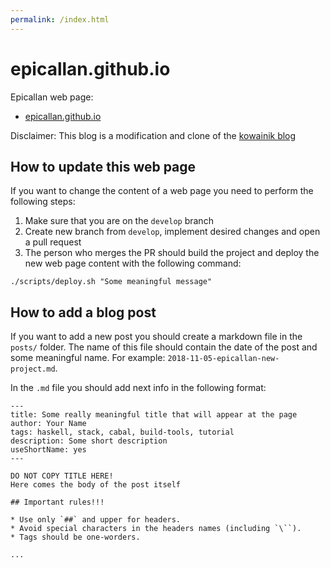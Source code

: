 ```yaml
---
permalink: /index.html
---
```


# epicallan.github.io

Epicallan web page:

* [epicallan.github.io](https://epicallan.github.io/)

Disclaimer: This blog is a modification and clone of the [kowainik blog](https://github.com/kowainik/kowainik.github.io)

## How to update this web page

If you want to change the content of a web page you need to perform
the following steps:

1. Make sure that you are on the `develop` branch
2. Create new branch from `develop`, implement desired changes and open a pull request
3. The person who merges the PR should build the project and deploy the new web
   page content with the following command:

```
./scripts/deploy.sh "Some meaningful message"
```

## How to add a blog post

If you want to add a new post you should create a markdown file in the `posts/`
folder. The name of this file should contain the date of the post and some
meaningful name. For example: `2018-11-05-epicallan-new-project.md`.

In the `.md` file you should add next info in the following format:

```
---
title: Some really meaningful title that will appear at the page
author: Your Name
tags: haskell, stack, cabal, build-tools, tutorial
description: Some short description
useShortName: yes
---

DO NOT COPY TITLE HERE!
Here comes the body of the post itself

## Important rules!!!

* Use only `##` and upper for headers.
* Avoid special characters in the headers names (including `\``).
* Tags should be one-worders.

...

```
